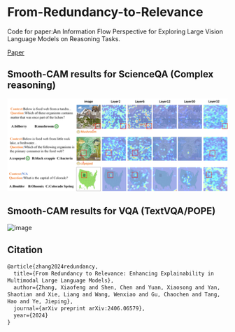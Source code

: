 # From-Redundancy-to-Relevance
Code for paper:An Information Flow Perspective for Exploring Large Vision Language Models on Reasoning Tasks.

[Paper](https://arxiv.org/abs/2406.06579)
## Smooth-CAM results for ScienceQA (Complex reasoning)
![image](https://github.com/zhangbaijin/From-Redundancy-to-Relevance/blob/main/grad-llm.png)

## Smooth-CAM results for VQA (TextVQA/POPE)
![image](https://github.com/zhangbaijin/From-Redundancy-to-Relevance/blob/main/horse.png)

## Citation
```
@article{zhang2024redundancy,
  title={From Redundancy to Relevance: Enhancing Explainability in Multimodal Large Language Models},
  author={Zhang, Xiaofeng and Shen, Chen and Yuan, Xiaosong and Yan, Shaotian and Xie, Liang and Wang, Wenxiao and Gu, Chaochen and Tang, Hao and Ye, Jieping},
  journal={arXiv preprint arXiv:2406.06579},
  year={2024}
}
```
